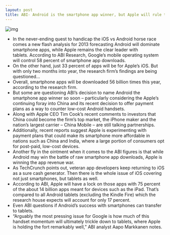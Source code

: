 ```yaml
---
layout: post
title: ABI- Android is the smartphone app winner, but Apple will rule tablets
---
```

![img](http://media.idownloadblog.com/wp-content/uploads/2012/07/ipad-2-iphone-4-e1343340483819.jpg)
* In the never-ending quest to handicap the iOS vs Android horse race comes a new flash analysis for 2013 forecasting Android will dominate smartphone apps, while Apple remains the clear leader with tablets. According to ABI Research, Google’s mobile operating system will control 58 percent of smartphone app downloads.
* On the other hand, just 33 percent of apps will be for Apple’s iOS. But with only two months into year, the research firm’s findings are being questioned…
* Overall, smartphone apps will be downloaded 56 billion times this year, according to the research firm.
* But some are questioning ABI’s decision to name Android the smartphone app winner so soon – particularly considering the Apple’s continuing foray into China and its recent decision to offer payment plans as a way to counter low-cost Android handsets.
* Along with Apple CEO Tim Cook’s recent comments to investors that China could become the firm’s top market, the iPhone maker and the nation’s largest carrier – China Mobile – are still talking partnerships.
* Additionally, recent reports suggest Apple is experimenting with payment plans that could make its smartphone more affordable in nations such as China and India, where a large portion of consumers opt for post-paid, low-cost devices.
* Another fly in the ointment when it comes to the ABI figures is that while Android may win the battle of raw smartphone app downloads, Apple is winning the app revenue war.
* As TechCrunch points out, veteran app developers keep returning to iOS as a sure cash generator. Then there is the whole issue of iOS covering not just smartphones, but tablets as well.
* According to ABI, Apple will have a lock on those apps with 75 percent of the about 14 billion apps meant for devices such as the iPad. That’s compared to all Android tablets (excluding the Kindle Fire) which the research house expects will account for only 17 percent.
* Even ABI questions if Android’s success with smartphones can transfer to tablets.
* “Arguably the most pressing issue for Google is how much of this handset momentum will ultimately trickle down to tablets, where Apple is holding the fort remarkably well,” ABI analyst Aapo Markkanen notes.

